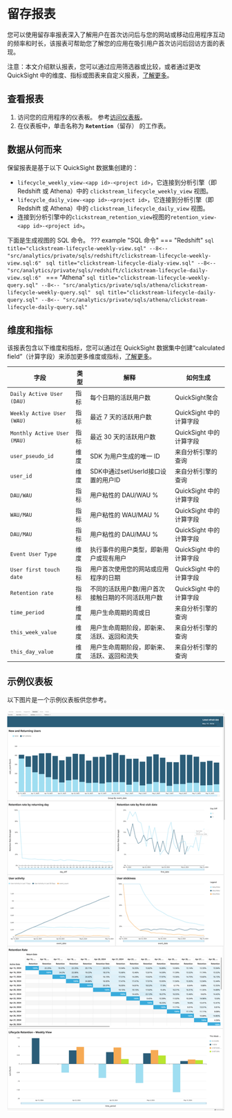 # 留存报表

您可以使用留存率报表深入了解用户在首次访问后与您的网站或移动应用程序互动的频率和时长，该报表可帮助您了解您的应用在吸引用户首次访问后回访方面的表现。

注意：本文介绍默认报表，您可以通过应用筛选器或比较，或者通过更改 QuickSight 中的维度、指标或图表来自定义报表，[了解更多](https://docs.aws.amazon.com/quicksight/latest/user/working-with-visuals.html)。

## 查看报表

1. 访问您的应用程序的仪表板。 参考[访问仪表板](index.md)。
2. 在仪表板中，单击名称为 **`Retention`**（留存） 的工作表。

## 数据从何而来

保留报表是基于以下 QuickSight 数据集创建的：

- `lifecycle_weekly_view-<app id>-<project id>`，它连接到分析引擎（即 Redshift 或 Athena）中的 `clickstream_lifecycle_weekly_view` 视图。
- `lifecycle_daily_view-<app id>-<project id>`，它连接到分析引擎（即 Redshift 或 Athena）中的 `clickstream_lifecycle_daily_view` 视图。
- 连接到分析引擎中的`clickstream_retention_view`视图的`retention_view-<app id>-<project id>`。

下面是生成视图的 SQL 命令。
??? example "SQL 命令"
    === "Redshift"
        ```sql title="clickstream-lifecycle-weekly-view.sql"
        --8<-- "src/analytics/private/sqls/redshift/clickstream-lifecycle-weekly-view.sql:6"
        ```
        ```sql title="clickstream-lifecycle-dialy-view.sql"
        --8<-- "src/analytics/private/sqls/redshift/clickstream-lifecycle-daily-view.sql:6"
        ```
    === "Athena"
        ```sql title="clickstream-lifecycle-weekly-query.sql"
        --8<-- "src/analytics/private/sqls/athena/clickstream-lifecycle-weekly-query.sql"
        ```
        ```sql title="clickstream-lifecycle-daily-query.sql"
        --8<-- "src/analytics/private/sqls/athena/clickstream-lifecycle-daily-query.sql"
        ```

## 维度和指标

该报表包含以下维度和指标，您可以通过在 QuickSight 数据集中创建“calculated field”（计算字段）来添加更多维度或指标，[了解更多](https://docs.aws.amazon.com/quicksight/latest/user/adding-a-calculated-field-analysis.html)。

| 字段                            | 类型  | 解释                          | 如何生成      |
|-------------------------------|-----|-----------------------------|-----------|
|`Daily Active User (DAU)`| 指标 | 每个日期的活跃用户数 | QuickSight聚合|
|`Weekly Active User (WAU)`| 指标 | 最近 7 天的活跃用户数 | QuickSight 中的计算字段|
|`Monthly Active User (MAU)`| 指标 | 最近 30 天的活跃用户数 | QuickSight 中的计算字段|
|`user_pseudo_id`| 维度| SDK 为用户生成的唯一 ID | 来自分析引擎的查询|
|`user_id`| 维度| SDK中通过setUserId接口设置的用户ID | 来自分析引擎的查询|
|`DAU/WAU`| 指标 | 用户粘性的 DAU/WAU % | QuickSight 中的计算字段|
|`WAU/MAU`| 指标 | 用户粘性的 WAU/MAU % | QuickSight 中的计算字段|
|`DAU/MAU`| 指标 | 用户粘性的 DAU/MAU % | QuickSight 中的计算字段|
|`Event User Type`| 维度| 执行事件的用户类型，即新用户或现有用户 | QuickSight 中的计算字段|
|`User first touch date`| 指标 |用户首次使用您的网站或应用程序的日期 | QuickSight 中的计算字段|
|`Retention rate`| 指标 | 不同的活跃用户数/用户首次接触日期的不同活跃用户数 | QuickSight 中的计算字段|
|`time_period`| 维度| 用户生命周期的周或日 | 来自分析引擎的查询|
|`this_week_value`| 维度| 用户生命周期阶段，即新来、活跃、返回和流失 | 来自分析引擎的查询|
|`this_day_value`| 维度| 用户生命周期阶段，即新来、活跃、返回和流失 | 来自分析引擎的查询|


## 示例仪表板
以下图片是一个示例仪表板供您参考。

![qs-retention](../images/analytics/dashboard/retention.png)